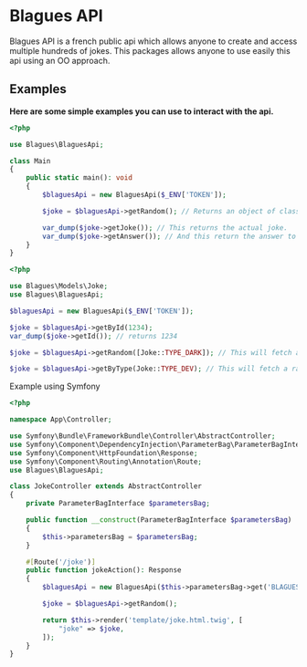 # Blagues API

Blagues API is a french public api which allows anyone to create and access multiple hundreds of jokes.
This packages allows anyone to use easily this api using an OO approach.

## Examples

**Here are some simple examples you can use to interact with the api.**
```php
<?php

use Blagues\BlaguesApi;

class Main
{
    public static main(): void
    {
        $blaguesApi = new BlaguesApi($_ENV['TOKEN']);

        $joke = $blaguesApi->getRandom(); // Returns an object of class Blagues\Models\Joke

        var_dump($joke->getJoke()); // This returns the actual joke.
        var_dump($joke->getAnswer()); // And this return the answer to the joke if there is one.
    }
}
```

```php
<?php

use Blagues\Models\Joke;
use Blagues\BlaguesApi;

$blaguesApi = new BlaguesApi($_ENV['TOKEN']);

$joke = $blaguesApi->getById(1234);
var_dump($joke->getId()); // returns 1234

$joke = $blaguesApi->getRandom([Joke::TYPE_DARK]); // This will fetch any type of joke except for Joke::TYPE_DARK

$joke = $blaguesApi->getByType(Joke::TYPE_DEV); // This will fetch a random joke of type Joke::TYPE_DEV
```

Example using Symfony
```php
<?php

namespace App\Controller;

use Symfony\Bundle\FrameworkBundle\Controller\AbstractController;
use Symfony\Component\DependencyInjection\ParameterBag\ParameterBagInterface
use Symfony\Component\HttpFoundation\Response;
use Symfony\Component\Routing\Annotation\Route;
use Blagues\BlaguesApi;

class JokeController extends AbstractController
{
    private ParameterBagInterface $parametersBag;

    public function __construct(ParameterBagInterface $parametersBag)
    {
        $this->parametersBag = $parametersBag;
    }

    #[Route('/joke')]
    public function jokeAction(): Response
    {
        $blaguesApi = new BlaguesApi($this->parametersBag->get('BLAGUES_API_TOKEN'));

        $joke = $blaguesApi->getRandom();

        return $this->render('template/joke.html.twig', [
            "joke" => $joke,
        ]);
    }
}
```
